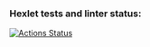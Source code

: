 ### Hexlet tests and linter status:
[![Actions Status](https://github.com/Kvas1988/java-project-lvl1/workflows/hexlet-check/badge.svg)](https://github.com/Kvas1988/java-project-lvl1/actions)